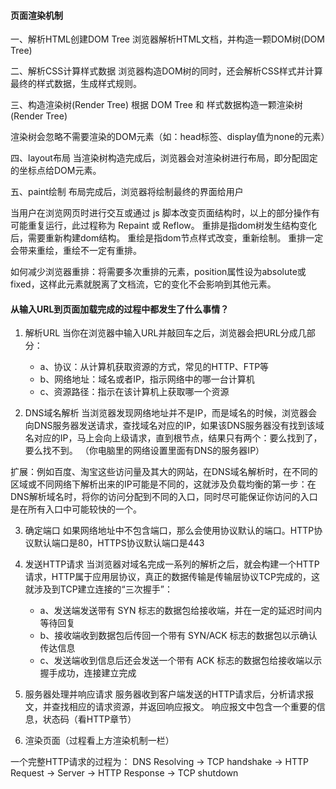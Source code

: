 #### 页面渲染机制

一、解析HTML创建DOM Tree
浏览器解析HTML文档，并构造一颗DOM树(DOM Tree)

二、解析CSS计算样式数据
浏览器构造DOM树的同时，还会解析CSS样式并计算最终的样式数据，生成样式规则。

三、构造渲染树(Render Tree)
根据 DOM Tree 和 样式数据构造一颗渲染树(Render Tree)

渲染树会忽略不需要渲染的DOM元素（如：head标签、display值为none的元素）

四、layout布局
当渲染树构造完成后，浏览器会对渲染树进行布局，即分配固定的坐标点给DOM元素。

五、paint绘制
布局完成后，浏览器将绘制最终的界面给用户

当用户在浏览网页时进行交互或通过 js 脚本改变页面结构时，以上的部分操作有可能重复运行，此过程称为 Repaint 或 Reflow。
重排是指dom树发生结构变化后，需要重新构建dom结构。
重绘是指dom节点样式改变，重新绘制。
重排一定会带来重绘，重绘不一定有重排。

如何减少浏览器重排：将需要多次重排的元素，position属性设为absolute或fixed，这样此元素就脱离了文档流，它的变化不会影响到其他元素。

#### 从输入URL到页面加载完成的过程中都发生了什么事情？

1. 解析URL
当你在浏览器中输入URL并敲回车之后，浏览器会把URL分成几部分：
    * a、协议：从计算机获取资源的方式，常见的HTTP、FTP等
    * b、网络地址：域名或者IP，指示网络中的哪一台计算机
    * c、资源路径：指示在该计算机上获取哪一个资源
    
2. DNS域名解析
当浏览器发现网络地址并不是IP，而是域名的时候，浏览器会向DNS服务器发送请求，查找域名对应的IP，如果该DNS服务器没有找到该域名对应的IP，马上会向上级请求，直到根节点，结果只有两个：要么找到了，要么找不到。 （你电脑里的网络设置里面有DNS的服务器IP）

扩展：例如百度、淘宝这些访问量及其大的网站，在DNS域名解析时，在不同的区域或不同网络下解析出来的IP可能是不同的，这就涉及负载均衡的第一步：在DNS解析域名时，将你的访问分配到不同的入口，同时尽可能保证你访问的入口是在所有入口中可能较快的一个。

3. 确定端口
如果网络地址中不包含端口，那么会使用协议默认的端口。HTTP协议默认端口是80，HTTPS协议默认端口是443

4. 发送HTTP请求
当浏览器对域名完成一系列的解析之后，就会构建一个HTTP请求，HTTP属于应用层协议，真正的数据传输是传输层协议TCP完成的，这就涉及到TCP建立连接的“三次握手”：
    * a、发送端发送带有 SYN 标志的数据包给接收端，并在一定的延迟时间内等待回复
    * b、接收端收到数据包后传回一个带有 SYN/ACK 标志的数据包以示确认传达信息
    * c、发送端收到信息后还会发送一个带有 ACK 标志的数据包给接收端以示握手成功，连接建立完成

5. 服务器处理并响应请求
服务器收到客户端发送的HTTP请求后，分析请求报文，并查找相应的请求资源，并返回响应报文。
响应报文中包含一个重要的信息，状态码（看HTTP章节）

6. 渲染页面（过程看上方渲染机制一栏）

一个完整HTTP请求的过程为：
DNS Resolving -> TCP handshake -> HTTP Request -> Server -> HTTP Response -> TCP shutdown